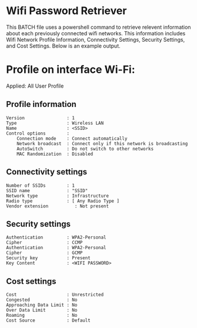 # Wifi Password Retriever
This BATCH file uses a powershell command to retrieve relevent information about each previously connected wifi networks.
This information includes Wifi Network Profile Information, Connectivity Settings, Security Settings, and Cost Settings. 
Below is an example output.

Profile <SSID> on interface Wi-Fi: 
======================================================================= 

Applied: All User Profile    

Profile information 
------------------- 
    Version                : 1
    Type                   : Wireless LAN
    Name                   : <SSID>
    Control options        : 
        Connection mode    : Connect automatically
        Network broadcast  : Connect only if this network is broadcasting
        AutoSwitch         : Do not switch to other networks
        MAC Randomization  : Disabled

Connectivity settings 
--------------------- 
    Number of SSIDs        : 1
    SSID name              : "SSID"
    Network type           : Infrastructure
    Radio type             : [ Any Radio Type ]
    Vendor extension          : Not present

Security settings 
----------------- 
    Authentication         : WPA2-Personal
    Cipher                 : CCMP
    Authentication         : WPA2-Personal
    Cipher                 : GCMP
    Security key           : Present
    Key Content            : <WIFI PASSWORD>

Cost settings 
------------- 
    Cost                   : Unrestricted
    Congested              : No
    Approaching Data Limit : No
    Over Data Limit        : No
    Roaming                : No
    Cost Source            : Default
